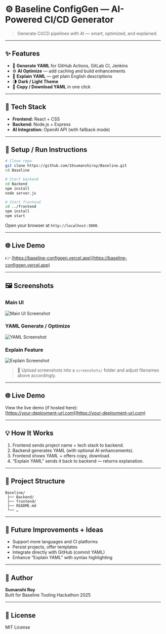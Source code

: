 # ⚙️ Baseline ConfigGen — AI-Powered CI/CD Generator

> Generate CI/CD pipelines with AI — smart, optimized, and explained.

---

## ✨ Features

- 🤖 **Generate YAML** for GitHub Actions, GitLab CI, Jenkins  
- ⚙️ **AI Optimize** — add caching and build enhancements  
- 💬 **Explain YAML** — get plain English descriptions  
- 🌗 **Dark / Light Theme**  
- 📂 **Copy / Download YAML** in one click  

---

## 🧯 Tech Stack

- **Frontend:** React + CSS  
- **Backend:** Node.js + Express  
- **AI Integration:** OpenAI API (with fallback mode)  

---

## 🚀 Setup / Run Instructions

```bash
# Clone repo
git clone https://github.com/16sumanshiroy/Baseline.git
cd Baseline

# Start backend
cd Backend
npm install
node server.js

# Start frontend
cd ../frontend
npm install
npm start
```
Open your browser at `http://localhost:3000`.

---
## 🌐 Live Demo
👉 [https://baseline-configgen.vercel.app](https://baseline-configgen.vercel.app)

---

## 🖼 Screenshots

### Main UI
![Main UI Screenshot](./screenshots/main-ui.png)

### YAML Generate / Optimize
![YAML Screenshot](./screenshots/yaml.png)

### Explain Feature
![Explain Screenshot](./screenshots/explain.png)

> 📌 Upload screenshots into a `screenshots/` folder and adjust filenames above accordingly.

---

## 🌐 Live Demo

View the live demo (if hosted here):  
[https://your-deployment-url.com](https://your-deployment-url.com)

---

## 💡 How It Works

1. Frontend sends project name + tech stack to backend.  
2. Backend generates YAML (with optional AI enhancements).  
3. Frontend shows YAML + offers copy, download.  
4. “Explain YAML” sends it back to backend — returns explanation.  

---

## 🧭 Project Structure

```
Baseline/
 ├── Backend/
 ├── frontend/
 ├── README.md
 └── …
```

---

## 🌟 Future Improvements + Ideas

- Support more languages and CI platforms  
- Persist projects, offer templates  
- Integrate directly with GitHub (commit YAML)  
- Enhance “Explain YAML” with syntax highlighting  

---

## 👤 Author

**Sumanshi Roy**  
Built for Baseline Tooling Hackathon 2025  

---

## 📝 License

MIT License
